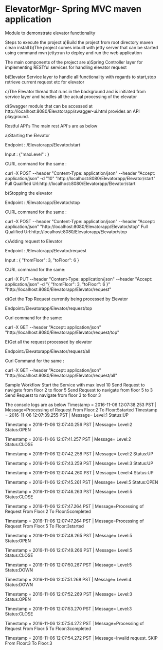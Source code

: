 # ElevatorMgr- Spring MVC maven application
Module to demonstrate elevator functionality

Steps to execute the project
a)Build the project from root directory maven clean install
b)The project comes inbuilt with jetty server that can be started using command mvn jetty:run to deploy and run the web application

The main components of the project are
a)Spring Controller layer for implementing RESTful services for handling elevator request

b)Elevator Service layer to handle all functionality with regards to start,stop retrieve current request etc for elevator

c)The Elevator thread that runs in the background and is initiated from service layer and handles all the actual processing of the elevator

d)Swagger module that can be accessed at http://localhost:8080/Elevatorapp/swagger-ui.html provides an API playground.

Restful API's
The main rest API's are as below

a)Starting the Elevator

Endpoint : /Elevatorapp/Elevator/start

Input :
{"maxLevel" : <any integer>}

CURL command for the same :

curl -X POST --header "Content-Type: application/json" --header "Accept: application/json" -d "10" "http://localhost:8080/Elevatorapp/Elevator/start"
Full Qualified Url:http://localhost:8080/Elevatorapp/Elevator/start

b)Stopping the elevator

Endpoint : /Elevatorapp/Elevator/stop

CURL command for the same :

curl -X POST --header "Content-Type: application/json" --header "Accept: application/json" "http://localhost:8080/Elevatorapp/Elevator/stop"
Full Qualified Url:http://localhost:8080/Elevatorapp/Elevator/stop

c)Adding request to Elevator

Endpoint : /Elevatorapp/Elevator/request

Input :
{
      "fromFloor": 3,
      "toFloor": 6
}

CURL command for the same:

curl -X PUT --header "Content-Type: application/json" --header "Accept: application/json" -d "{
  \"fromFloor\": 3,
  \"toFloor\": 6
}" "http://localhost:8080/Elevatorapp/Elevator/request"
       

d)Get the Top Request currently being processed by Elevator

Endpoint:/Elevatorapp/Elevator/request/top

Curl command for the same:

curl -X GET --header "Accept: application/json" "http://localhost:8080/Elevatorapp/Elevator/request/top"


E)Get all the request processed by elevator

Endpoint:/Elevatorapp/Elevator/request/all

Curl Command for the same :

curl -X GET --header "Accept: application/json" "http://localhost:8080/Elevatorapp/Elevator/request/all"

Sample Workflow
Start the Service with max level 10
Send Request to navigate from floor 2 to floor 5
Send Request to navigate from  floor 5 to 3
Send Request to navigate from floor 3 to floor 3

The console logs are as below
Timestamp = 2016-11-06 12:07:38.253 PST | Message=Processing of Request From Floor:2 To Floor:5started
Timestamp = 2016-11-06 12:07:39.255 PST | Message= Level:1 Status:UP

Timestamp = 2016-11-06 12:07:40.256 PST | Message= Level:2 Status:OPEN

Timestamp = 2016-11-06 12:07:41.257 PST | Message= Level:2 Status:CLOSE

Timestamp = 2016-11-06 12:07:42.258 PST | Message= Level:2 Status:UP

Timestamp = 2016-11-06 12:07:43.259 PST | Message= Level:3 Status:UP

Timestamp = 2016-11-06 12:07:44.260 PST | Message= Level:4 Status:UP

Timestamp = 2016-11-06 12:07:45.261 PST | Message= Level:5 Status:OPEN

Timestamp = 2016-11-06 12:07:46.263 PST | Message= Level:5 Status:CLOSE

Timestamp = 2016-11-06 12:07:47.264 PST | Message=Processing of Request From Floor:2 To Floor:5completed

Timestamp = 2016-11-06 12:07:47.264 PST | Message=Processing of Request From Floor:5 To Floor:3started

Timestamp = 2016-11-06 12:07:48.265 PST | Message= Level:5 Status:OPEN

Timestamp = 2016-11-06 12:07:49.266 PST | Message= Level:5 Status:CLOSE

Timestamp = 2016-11-06 12:07:50.267 PST | Message= Level:5 Status:DOWN

Timestamp = 2016-11-06 12:07:51.268 PST | Message= Level:4 Status:DOWN

Timestamp = 2016-11-06 12:07:52.269 PST | Message= Level:3 Status:OPEN

Timestamp = 2016-11-06 12:07:53.270 PST | Message= Level:3 Status:CLOSE

Timestamp = 2016-11-06 12:07:54.272 PST | Message=Processing of Request From Floor:5 To Floor:3completed

Timestamp = 2016-11-06 12:07:54.272 PST | Message=Invalid request. SKIP From Floor:3 To Floor:3
